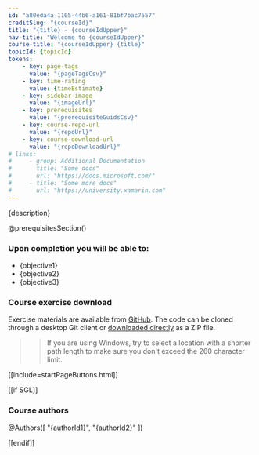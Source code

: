 ```yaml
---
id: "a80eda4a-1105-44b6-a161-81bf7bac7557"
creditSlug: "{courseId}"
title: "{title} - {courseIdUpper}"
nav-title: "Welcome to {courseIdUpper}"
course-title: "{courseIdUpper} {title}"
topicId: {topicId}
tokens:
    - key: page-tags
      value: "{pageTagsCsv}"
    - key: time-rating
      value: {timeEstimate}
    - key: sidebar-image
      value: "{imageUrl}"
    - key: prerequisites
      value: "{prerequisiteGuidsCsv}"
    - key: course-repo-url
      value: "{repoUrl}"
    - key: course-download-url
      value: "{repoDownloadUrl}"
# links:
#     - group: Additional Documentation
#       title: "Some docs"
#       url: "https://docs.microsoft.com/"
#     - title: "Some more docs"
#       url: "https://university.xamarin.com"
---
```


{description}

@prerequisitesSection()

### Upon completion you will be able to:

- {objective1}
- {objective2}
- {objective3}

### Course exercise download

Exercise materials are available from [GitHub]({{course-repo-url}}). The code can be cloned through a desktop Git client or [downloaded directly]({{course-download-url}}) as a ZIP file.

>> If you are using Windows, try to select a location with a shorter path length to make sure you don't exceed the 260 character limit.

[[include=startPageButtons.html]]

[[if SGL]]

### Course authors

@Authors([ "{authorId1}", "{authorId2}" ])

[[endif]]

